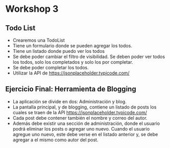 # Workshop 3
## Todo List
- Crearemos una TodoList
- Tiene un formulario donde se pueden agregar los todos.
- Tiene un listado donde puedo ver los todos
- Se debe poder cambiar el filtro de visibilidad. Se deben poder ver todos los todos, solo los completados y solo los por completar.
- Se debe poder completar los todos.
- Utilizar la API de https://jsonplaceholder.typicode.com/

## Ejercicio Final: Herramienta de Blogging
- La aplicación se divide en dos: Administración y blog.
- La pantalla principal, y de blogging, contiene un listado de posts los cuales se traen de la API https://jsonplaceholder.typicode.com/
- Cada post debe contener también el nombre y correo del autor.
- Además debe existir una sección de administración, donde el usuario podrá eliminar los posts o agregar uno nuevo. Cuando el usuario agregue uno nuevo, este debe verse en el listado anterior y, se debe agregar a el mismo como autor del post.
